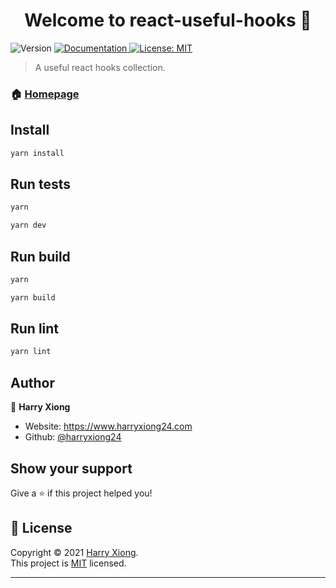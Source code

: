 <h1 align="center">Welcome to react-useful-hooks 👋</h1>
<p>
  <img alt="Version" src="https://img.shields.io/badge/version-1.0.0-blue.svg?cacheSeconds=2592000" />
  <a href="https://github.com/HarryXiong24/react-vite-ts-start/README.md" target="_blank">
    <img alt="Documentation" src="https://img.shields.io/badge/documentation-yes-brightgreen.svg" />
  </a>
  <a href="https://github.com/HarryXiong24/react-vite-ts-start/MIT" target="_blank">
    <img alt="License: MIT" src="https://img.shields.io/badge/License-MIT-yellow.svg" />
  </a>
</p>

> A useful react hooks collection.

### 🏠 [Homepage](https://github.com/HarryXiong24/react-useful-hooks)

## Install

```sh
yarn install
```

## Run tests

```sh
yarn

yarn dev
```

## Run build

```sh
yarn

yarn build
```

## Run lint

```sh
yarn lint
```

## Author

👤 **Harry Xiong**

- Website: <https://www.harryxiong24.com>
- Github: [@harryxiong24](https://github.com/harryxiong24)

## Show your support

Give a ⭐️ if this project helped you!

## 📝 License

Copyright © 2021 [Harry Xiong](https://github.com/harryxiong24).<br />
This project is [MIT](https://github.com/HarryXiong24/react-useful-hooks/blob/master/LICENSE) licensed.

---

